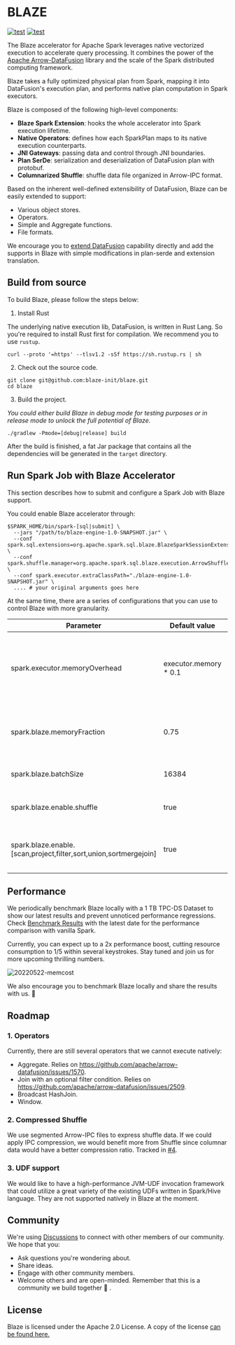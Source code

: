 <!---
  Licensed to the Apache Software Foundation (ASF) under one
  or more contributor license agreements.  See the NOTICE file
  distributed with this work for additional information
  regarding copyright ownership.  The ASF licenses this file
  to you under the Apache License, Version 2.0 (the
  "License"); you may not use this file except in compliance
  with the License.  You may obtain a copy of the License at

    http://www.apache.org/licenses/LICENSE-2.0

  Unless required by applicable law or agreed to in writing,
  software distributed under the License is distributed on an
  "AS IS" BASIS, WITHOUT WARRANTIES OR CONDITIONS OF ANY
  KIND, either express or implied.  See the License for the
  specific language governing permissions and limitations
  under the License.
-->

# BLAZE
[![test](https://github.com/blaze-init/blaze-rs/actions/workflows/rust.yml/badge.svg)](https://github.com/blaze-init/blaze-rs/actions/workflows/rust.yml)
[![test](https://github.com/blaze-init/blaze-rs/actions/workflows/tpcds.yml/badge.svg)](https://github.com/blaze-init/blaze-rs/actions/workflows/tpcds.yml)


The Blaze accelerator for Apache Spark leverages native vectorized execution to accelerate query processing. It combines
the power of the [Apache Arrow-DataFusion](https://arrow.apache.org/datafusion/) library and the scale of the Spark distributed
computing framework.

Blaze takes a fully optimized physical plan from Spark, mapping it into DataFusion's execution plan, and performs native
plan computation in Spark executors.

Blaze is composed of the following high-level components:

- **Blaze Spark Extension**: hooks the whole accelerator into Spark execution lifetime.
- **Native Operators**: defines how each SparkPlan maps to its native execution counterparts.
- **JNI Gateways**: passing data and control through JNI boundaries.
- **Plan SerDe**: serialization and deserialization of DataFusion plan with protobuf.
- **Columnarized Shuffle**: shuffle data file organized in Arrow-IPC format.

Based on the inherent well-defined extensibility of DataFusion, Blaze can be easily extended to support:

- Various object stores.
- Operators.
- Simple and Aggregate functions.
- File formats.

We encourage you to [extend DataFusion](https://github.com/apache/arrow-datafusion) capability directly and add the
supports in Blaze with simple modifications in plan-serde and extension translation.

## Build from source

To build Blaze, please follow the steps below:

1. Install Rust

The underlying native execution lib, DataFusion, is written in Rust Lang. So you're required to install Rust first for
compilation. We recommend you to use `rustup`.

```shell
curl --proto '=https' --tlsv1.2 -sSf https://sh.rustup.rs | sh
```

2. Check out the source code.

```shell
git clone git@github.com:blaze-init/blaze.git
cd blaze
```

3. Build the project.

_You could either build Blaze in debug mode for testing purposes or in release mode to unlock the full potential of
Blaze._

```shell
./gradlew -Pmode=[debug|release] build
```

After the build is finished, a fat Jar package that contains all the dependencies will be generated in the `target`
directory.

## Run Spark Job with Blaze Accelerator

This section describes how to submit and configure a Spark Job with Blaze support.

You could enable Blaze accelerator through:

```shell
$SPARK_HOME/bin/spark-[sql|submit] \
  --jars "/path/to/blaze-engine-1.0-SNAPSHOT.jar" \
  --conf spark.sql.extensions=org.apache.spark.sql.blaze.BlazeSparkSessionExtension \
  --conf spark.shuffle.manager=org.apache.spark.sql.blaze.execution.ArrowShuffleManager301 \
  --conf spark.executor.extraClassPath="./blaze-engine-1.0-SNAPSHOT.jar" \
  .... # your original arguments goes here
```

At the same time, there are a series of configurations that you can use to control Blaze with more granularity.

| Parameter                                                         | Default value         | Description                                                                                      |
|-------------------------------------------------------------------|-----------------------|--------------------------------------------------------------------------------------------------|
| spark.executor.memoryOverhead                                     | executor.memory * 0.1 | The amount of non-heap memory to be allocated per executor. Blaze would use this part of memory. |
| spark.blaze.memoryFraction                                        | 0.75                  | A fraction of the off-heap that Blaze could use during execution.                                |
| spark.blaze.batchSize                                             | 16384                 | Batch size for vectorized execution.                                                             |
| spark.blaze.enable.shuffle                                        | true                  | If enabled, use native, Arrow-IPC based Shuffle.                                                 |
| spark.blaze.enable.[scan,project,filter,sort,union,sortmergejoin] | true                  | If enabled, offload the corresponding operator to native engine.                                 |


## Performance

We periodically benchmark Blaze locally with a 1 TB TPC-DS Dataset to show our latest results and prevent unnoticed
performance regressions. Check [Benchmark Results](./benchmark-results/tpc-ds.md) with the latest date for the performance
comparison with vanilla Spark.

Currently, you can expect up to a 2x performance boost, cutting resource consumption to 1/5 within several keystrokes.
Stay tuned and join us for more upcoming thrilling numbers.

![20220522-memcost](./benchmark-results/blaze-prev-20220522.png)

We also encourage you to benchmark Blaze locally and share the results with us. 🤗

## Roadmap
### 1. Operators

Currently, there are still several operators that we cannot execute natively:
- Aggregate. Relies on https://github.com/apache/arrow-datafusion/issues/1570.
- Join with an optional filter condition. Relies on https://github.com/apache/arrow-datafusion/issues/2509.
- Broadcast HashJoin.
- Window.

### 2. Compressed Shuffle

We use segmented Arrow-IPC files to express shuffle data. If we could apply IPC compression,
we would benefit more from Shuffle since columnar data would have a better compression ratio. Tracked in [#4](https://github.com/blaze-init/blaze/issues/4).

### 3. UDF support
We would like to have a high-performance JVM-UDF invocation framework that could utilize a great variety
of the existing UDFs written in Spark/Hive language. They are not supported natively in Blaze at the moment.

## Community

We're using [Discussions](https://github.com/blaze-init/blaze/discussions) to connect with other members
of our community. We hope that you:
- Ask questions you're wondering about.
- Share ideas.
- Engage with other community members.
- Welcome others and are open-minded. Remember that this is a community we build together 💪 .


## License

Blaze is licensed under the Apache 2.0 License. A copy of the license
[can be found here.](LICENSE.txt)
